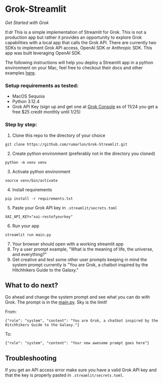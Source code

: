 # Grok-Streamlit
_Get Started with Grok_

*tl:dr* This is a simple implementation of Streamlit for Grok. This is not a production app but rather it provides an opportunity to explore Grok capabilities with a local app that calls the Grok API.  There are currently two SDKs to implement Grok API access, OpenAI SDK or Anthropic SDK. This app was built leveraging OpenAI SDK.

The following instructions will help you deploy a Streamlit app in a python environment on your Mac, feel free to checkout their docs and other examples [here](https://streamlit.io).

### Setup requirements as tested:

* MacOS Sequoia 
* Python 3.12.4
* Grok API Key (sign up and get one at [Grok Console](https://console.x.ai/) as of 11/24 you get a free $25 credit monthly until 1/25)

### Step by step:

1) Clone this repo to the directory of your choice
```
git clone https://github.com/rumarlon/Grok-Streamlit.git
```
2) Create python environment (preferably not in the directory you cloned)
```
python -m venv venv
```
3) Activate python environment
```
source venv/bin/activate
```
4) Install requirements
```
pip install -r requirements.txt
```
5) Paste your Grok API key in `.streamlit/secrets.toml` 
```
XAI_API_KEY="xai-restofyourkey"
```
6) Run your app
```
streamlit run main.py
```
7) Your browser should open with a working streamlit app
8) Try a user prompt example, "What is the meaning of life, the universe, and everything?"
9) Get creative and test some other user prompts keeping in mind the system prompt currently is "You are Grok, a chatbot inspired by the Hitchhikers Guide to the Galaxy."

## What to do next?

Go ahead and change the system prompt and see what you can do with Grok. The prompt is in the [main.py](https://github.com/rumarlon/Grok-Streamlit/blob/master/main.py). Sky is the limit!

From:
```
{"role": "system", "content": "You are Grok, a chatbot inspired by the Hitchhikers Guide to the Galaxy."}
```
To:
```
{"role": "system", "content": "Your new awesome prompt goes here"}
```

## Troubleshooting

If you get an API access error make sure you have a valid Grok API key and that the key is properly pasted in `.streamlit/secrets.toml`.


